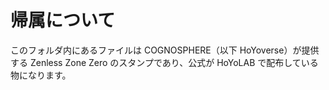 # 帰属について

このフォルダ内にあるファイルは COGNOSPHERE（以下 HoYoverse）が提供する Zenless Zone Zero のスタンプであり、公式が HoYoLAB で配布している物になります。
